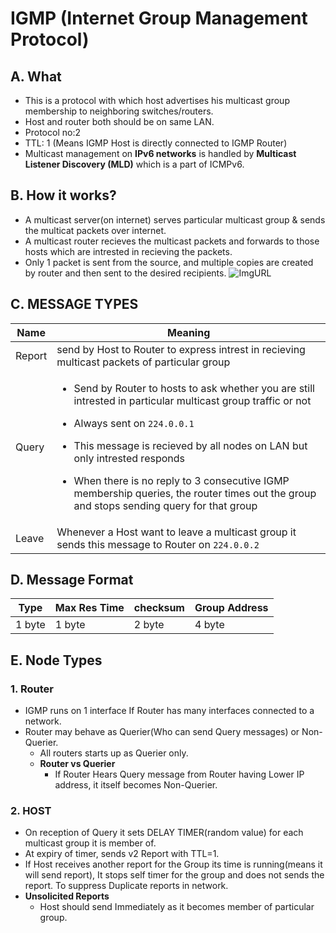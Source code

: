 # IGMP (Internet Group Management Protocol)
## A. What
- This is a protocol with which host advertises his multicast group membership to neighboring switches/routers.
- Host and router both should be on same LAN.
- Protocol no:2
- TTL: 1 (Means IGMP Host is directly connected to IGMP Router)
- Multicast management on **IPv6 networks** is handled by **Multicast Listener Discovery (MLD)** which is a part of ICMPv6.

## B. How it works?
- A multicast server(on internet) serves particular multicast group & sends the multicat packets over internet.
- A multicast router recieves the multicast packets and forwards to those hosts which are intrested in recieving the packets.
- Only 1 packet is sent from the source, and multiple copies are created by router and then sent to the desired recipients.
![ImgURL](https://i.ibb.co/4dnM8qm/igmp.png)

## C. MESSAGE TYPES

| Name | Meaning |
| --- | --- |
| Report | send by Host to Router to express intrest in recieving multicast packets of particular group |
| Query | <ul><li>Send by Router to hosts to ask whether you are still intrested in particular multicast group traffic or not</li></ul> <ul><li>Always sent on `224.0.0.1`</li></ul> <ul><li>This message is recieved by all nodes on LAN but only intrested responds</li></ul> <ul><li>When there is no reply to 3 consecutive IGMP membership queries, the router times out the group and stops sending query for that group</li></ul> | 
| Leave | Whenever a Host want to leave a multicast group it sends this message to Router on `224.0.0.2` |

## D. Message Format

| Type | Max Res Time | checksum | Group Address |
| --- | --- | --- | --- |
| 1 byte | 1 byte | 2 byte | 4 byte |

## E. Node Types
### 1. Router
- IGMP runs on 1 interface If Router has many interfaces connected to a network.
- Router may behave as Querier(Who can send Query messages) or Non-Querier.
  - All routers starts up as Querier only.
  - **Router vs Querier**
    - If Router Hears Query message from Router having Lower IP address, it itself becomes Non-Querier.
### 2. HOST
- On reception of Query it sets DELAY TIMER(random value) for each multicast group it is member of. 
- At expiry of timer, sends v2 Report with TTL=1.
- If Host receives another report for the Group its time is running(means it will send report), It stops self timer for the group and does not sends the report. To suppress Duplicate reports in network.
- **Unsolicited  Reports**
  - Host should send Immediately as it becomes member of particular group.

